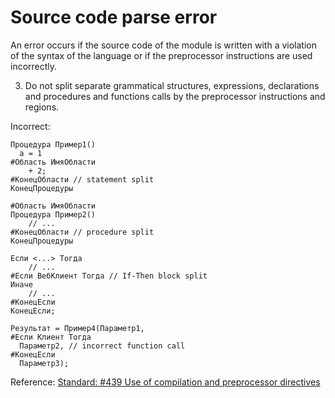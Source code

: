 # Source code parse error

An error occurs if the source code of the module is written with a violation of the syntax of the language or if the preprocessor instructions are used incorrectly.

3. Do not split separate grammatical structures, expressions, declarations and procedures and functions calls by the preprocessor instructions and regions.

Incorrect:

```bsl
Процедура Пример1()
  а = 1
#Область ИмяОбласти
    + 2;
#КонецОбласти // statement split
КонецПроцедуры

#Область ИмяОбласти
Процедура Пример2()
    // ...
#КонецОбласти // procedure split
КонецПроцедуры

Если <...> Тогда
    // ...
#Если ВебКлиент Тогда // If-Then block split
Иначе
    // ...
#КонецЕсли
КонецЕсли;

Результат = Пример4(Параметр1, 
#Если Клиент Тогда
  Параметр2, // incorrect function call
#КонецЕсли
  Параметр3);
```

Reference: [Standard: #439 Use of compilation and preprocessor directives](https://its.1c.ru/db/v8std#content:439:hdoc)
